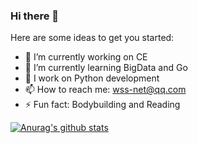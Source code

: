 ### Hi there 👋

Here are some ideas to get you started:

- 🔭 I’m currently working on CE
- 🌱 I’m currently learning BigData and Go
- 👯 I work on Python development
- 📫 How to reach me: wss-net@qq.com
- ⚡ Fun fact: Bodybuilding and Reading

[![Anurag's github stats](https://github-readme-stats.vercel.app/api?username=niushaoshuai)](https://github.com/anuraghazra/github-readme-stats)
